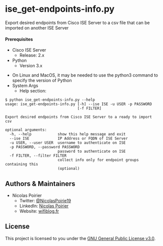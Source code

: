 # ise_get-endpoints-info.py

Export desired endpoints from Cisco ISE Server to a csv file that can be imported on another ISE Server

#### Prerequisites
* Cisco ISE Server
  * Release: 2.x
* Python
  * Version 3.x
  
 - On Linux and MacOS, it may be needed to use the python3 command to specify the version of Python
- System Args
  * Help section:
```
$ python ise_get-endpoints-info.py --help
usage: ise_get-endpoints-info.py [-h] --ise ISE -u USER -p PASSWORD
                                 [-f FILTER]

Export desired endpoints from Cisco ISE Server to a ready to import csv

optional arguments:
  -h, --help            show this help message and exit
  --ise ISE             IP Address or FQDN of ISE Server
  -u USER, --user USER  username to authenticate on ISE
  -p PASSWORD, --password PASSWORD
                        password to authenticate on ISE
  -f FILTER, --filter FILTER
                        collect info only for endpoint groups containing this
                        (optional)
```

## Authors & Maintainers

* Nicolas Poirier
  * Twitter: [@NicolasPoirie19](https://twitter.com/NicolasPoirie19)
  * LinkedIn: [Nicolas Poirier](https://www.linkedin.com/in/nicolas-poirier-fr)
  * Website: [wifiblog.fr](https://wifiblog.fr)

## License

This project is licensed to you under the [GNU General Public License v3.0](./LICENSE).
